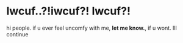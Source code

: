 # Iwcuf..?!iwcuf?! Iwcuf?! 
hi people. if u ever feel uncomfy with me, **let me know.**, if u wont. Ill continue 
